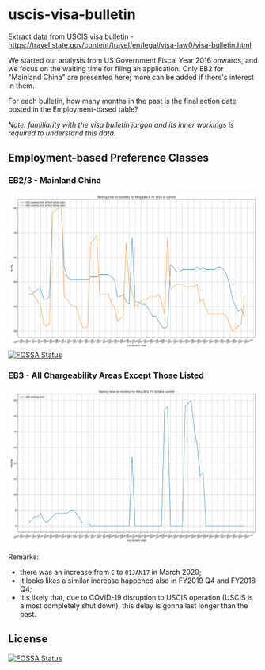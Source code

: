 # uscis-visa-bulletin
Extract data from USCIS visa bulletin - https://travel.state.gov/content/travel/en/legal/visa-law0/visa-bulletin.html

We started our analysis from US Government Fiscal Year 2016 onwards, and we
focus on the waiting time for filing an application.  Only EB2 for "Mainland China" are presented here; more can be added
if there's interest in them.

For each bulletin, how many months in the past is the final action date posted
in the Employment-based table?

_Note: familiarity with the visa bulletin jargon and its inner workings is
required to understand this data._

## Employment-based Preference Classes

### EB2/3 - Mainland China
![EB2/3](images/EB2_3.svg)
[![FOSSA Status](https://app.fossa.com/api/projects/git%2Bgithub.com%2Fsoleo%2Fuscis-visa-bulletin.svg?type=shield)](https://app.fossa.com/projects/git%2Bgithub.com%2Fsoleo%2Fuscis-visa-bulletin?ref=badge_shield)

### EB3 - All Chargeability Areas Except Those Listed
![EB3](images/EB3.svg)

Remarks:
* there was an increase from `C` to `01JAN17` in March 2020;
* it looks likes a similar increase happened also in FY2019 Q4 and FY2018 Q4;
* it's likely that, due to COVID-19 disruption to USCIS operation (USCIS is almost
  completely shut down), this delay is gonna last longer than the past.


## License
[![FOSSA Status](https://app.fossa.com/api/projects/git%2Bgithub.com%2Fsoleo%2Fuscis-visa-bulletin.svg?type=large)](https://app.fossa.com/projects/git%2Bgithub.com%2Fsoleo%2Fuscis-visa-bulletin?ref=badge_large)